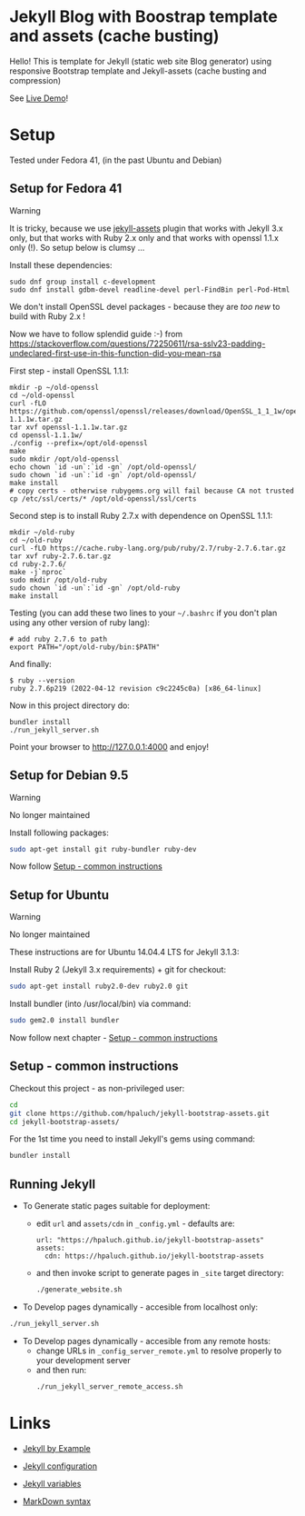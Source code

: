 # Jekyll Blog with Boostrap template and assets (cache busting)

Hello! This is template for Jekyll (static web site Blog generator)
using responsive Bootstrap template and Jekyll-assets (cache busting
and compression)

See [Live Demo](https://hpaluch.github.io/jekyll-bootstrap-assets)!


# Setup

Tested under Fedora 41, (in the past Ubuntu and Debian)

## Setup for Fedora 41

> [!WARNING]
>
> It is tricky, because we use [jekyll-assets](https://github.com/envygeeks/jekyll-assets)
> plugin that works with Jekyll 3.x only, but that works with Ruby 2.x only and that works
> with openssl 1.1.x only (!). So setup below is clumsy ...

Install these dependencies:
```shell
sudo dnf group install c-development
sudo dnf install gdbm-devel readline-devel perl-FindBin perl-Pod-Html
```

We don't install OpenSSL devel packages - because they are *too new* to build with Ruby 2.x !

Now we have to follow splendid guide :-)
from https://stackoverflow.com/questions/72250611/rsa-sslv23-padding-undeclared-first-use-in-this-function-did-you-mean-rsa

First step - install OpenSSL 1.1.1:

```shell
mkdir -p ~/old-openssl
cd ~/old-openssl
curl -fLO https://github.com/openssl/openssl/releases/download/OpenSSL_1_1_1w/openssl-1.1.1w.tar.gz
tar xvf openssl-1.1.1w.tar.gz 
cd openssl-1.1.1w/
./config --prefix=/opt/old-openssl
make
sudo mkdir /opt/old-openssl
echo chown `id -un`:`id -gn` /opt/old-openssl/
sudo chown `id -un`:`id -gn` /opt/old-openssl/
make install
# copy certs - otherwise rubygems.org will fail because CA not trusted
cp /etc/ssl/certs/* /opt/old-openssl/ssl/certs
```

Second step is to install Ruby 2.7.x with dependence on OpenSSL 1.1.1:
```shell
mkdir ~/old-ruby
cd ~/old-ruby
curl -fLO https://cache.ruby-lang.org/pub/ruby/2.7/ruby-2.7.6.tar.gz
tar xvf ruby-2.7.6.tar.gz
cd ruby-2.7.6/
make -j`nproc`
sudo mkdir /opt/old-ruby
sudo chown `id -un`:`id -gn` /opt/old-ruby
make install
```

Testing (you can add these two lines to your `~/.bashrc` if you don't plan using
any other version of ruby lang):

```shell
# add ruby 2.7.6 to path 
export PATH="/opt/old-ruby/bin:$PATH"
```

And finally:

```shell
$ ruby --version
ruby 2.7.6p219 (2022-04-12 revision c9c2245c0a) [x86_64-linux]
```

Now in this project directory do:
```shell
bundler install
./run_jekyll_server.sh
```

Point your browser to http://127.0.0.1:4000 and enjoy!

## Setup for Debian 9.5

> [!WARNING]
>
> No longer  maintained


Install following packages:

```bash
sudo apt-get install git ruby-bundler ruby-dev
```

Now follow [Setup - common instructions](#setup---common-instructions)

## Setup for Ubuntu

> [!WARNING]
>
> No longer  maintained

These instructions are for Ubuntu 14.04.4 LTS for Jekyll 3.1.3:

Install Ruby 2 (Jekyll 3.x requirements) + git for checkout:

```bash
sudo apt-get install ruby2.0-dev ruby2.0 git
```

Install bundler (into /usr/local/bin) via command:

```bash
sudo gem2.0 install bundler
```

Now follow next 
chapter - [Setup - common instructions](#setup---common-instructions)
 
## Setup - common instructions

Checkout this project - as non-privileged user:
```bash
cd
git clone https://github.com/hpaluch/jekyll-bootstrap-assets.git
cd jekyll-bootstrap-assets/
```

For the 1st time you need to install Jekyll's gems using command:

```bash
bundler install
```

## Running Jekyll

* To Generate static pages suitable for deployment:
  * edit `url` and `assets/cdn` in `_config.yml` - defaults are:
    ```
    url: "https://hpaluch.github.io/jekyll-bootstrap-assets"
    assets:
      cdn: https://hpaluch.github.io/jekyll-bootstrap-assets
    ```
  * and then invoke script to generate pages in `_site` target directory: 
    ```bash
    ./generate_website.sh
    ```

* To Develop pages dynamically - accesible from localhost only:

```bash
./run_jekyll_server.sh
```
* To Develop pages dynamically - accesible from any remote hosts:
  * change URLs in `_config_server_remote.yml` to resolve properly
    to your development server
  * and then run:
    ```bash
    ./run_jekyll_server_remote_access.sh
    ```

# Links

*	[Jekyll by Example](http://www.andrewmunsell.com/tutorials/jekyll-by-example/index.html)

*	[Jekyll configuration](http://jekyllrb.com/docs/configuration/)

*	[Jekyll variables](http://jekyllrb.com/docs/variables/)

*	[MarkDown syntax](http://daringfireball.net/projects/markdown/syntax)

